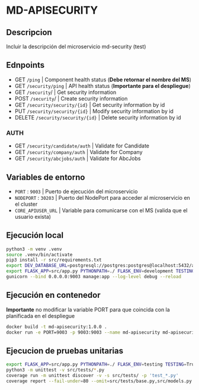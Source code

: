 # MD-APISECURITY

## Descripcion 

Incluir la descripción del microservicio md-security (test)

## Ednpoints

- GET `/ping` | Component health status (**Debe retornar el nombre del MS**)
- GET `/security/ping` | API health status (**Importante para el despliegue**)
- GET `/security`/ | Get security information
- POST `/security`/ | Create security information
- GET `/security/security/{id}` | Get security information by id
- PUT `/security/security/{id}` | Modify security information by id
- DELETE `/security/security/{id}` | Delete security information by id
### AUTH
- GET `/security/candidate/auth` | Validate for Candidate
- GET `/security/company/auth` | Validate for Company
- GET `/security/abcjobs/auth` | Validate for AbcJobs

## Variables de entorno

- `PORT` : `9003` | Puerto de ejecución del microservicio
- `NODEPORT` : `30203` | Puerto del NodePort para acceder al microservicio en el cluster
- `CORE_APIUSER_URL` | Variable para comunicarse con el MS (valida que el usuario exista)

## Ejecución local

```bash
python3 -m venv .venv
source .venv/bin/activate
pip3 install -r src/requirements.txt
export DEV_DATABASE_URL=postgresql://postgres:postgres@localhost:5432/abc_jobs CORE_APIUSER_URL=http://127.0.0.1:9000/users 
export FLASK_APP=src/app.py PYTHONPATH=./ FLASK_ENV=development TESTING=False FLASK_DEBUG=True FLASK_APP_NAME=md-apisecurity
gunicorn --bind 0.0.0.0:9003 manage:app --log-level debug --reload
```

## Ejecución en contenedor

**Importante** no modificar la variable PORT para que coincida con la planificada en el despliegue

```bash
docker build -t md-apisecurity:1.0.0 .
docker run -e PORT=9003 -p 9003:9003 --name md-apisecurity md-apisecurity:1.0.0
```

## Ejecucion de pruebas unitarias

```bash
export FLASK_APP=src/app.py PYTHONPATH=./ FLASK_ENV=testing TESTING=True FLASK_DEBUG=False FLASK_APP_NAME=md-apisecurity
python3 -m unittest -v src/tests/*.py
coverage run -m unittest discover -v -s src/tests/ -p 'test_*.py'
coverage report --fail-under=80 --omit=src/tests/base.py,src/models.py
```
